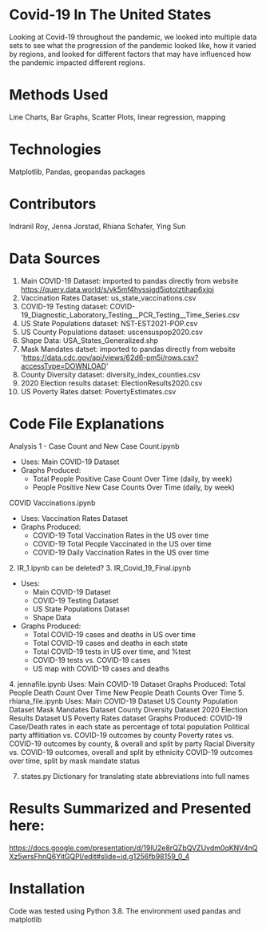 # Covid-19 In The United States
Looking at Covid-19 throughout the pandemic, we looked into multiple data sets to see what the progression of the pandemic looked like, how it varied by regions, and looked for different factors that may have influenced how the pandemic impacted different regions. 

# Methods Used
Line Charts, Bar Graphs, Scatter Plots, linear regression, mapping 

# Technologies
Matplotlib, Pandas, geopandas packages 

# Contributors
Indranil Roy, Jenna Jorstad, Rhiana Schafer, Ying Sun 

# Data Sources
1. Main COVID-19 Dataset: imported to pandas directly from website https://query.data.world/s/vk5mf4hyssjgd5iqtolztihap6xjpi
2. Vaccination Rates Dataset: us_state_vaccinations.csv
3. COVID-19 Testing dataset: COVID-19_Diagnostic_Laboratory_Testing__PCR_Testing__Time_Series.csv 
4. US State Populations dataset: NST-EST2021-POP.csv
5. US County Populations dataset: uscensuspop2020.csv
6. Shape Data: USA_States_Generalized.shp
7. Mask Mandates datset: imported to pandas directly from website 'https://data.cdc.gov/api/views/62d6-pm5i/rows.csv?accessType=DOWNLOAD'
8. County Diversity dataset: diversity_index_counties.csv
9. 2020 Election results dataset: ElectionResults2020.csv
10. US Poverty Rates datset: PovertyEstimates.csv

# Code File Explanations
Analysis 1 - Case Count and New Case Count.ipynb
<ul><li>Uses: Main COVID-19 Dataset</li>
<li>Graphs Produced: <ul>
        <li>Total People Positive Case Count Over Time (daily, by week)</li>
        <li>People Positive New Case Counts Over Time (daily, by week)</li></ul></ul>
COVID Vaccinations.ipynb
<ul><li>Uses: Vaccination Rates Dataset</li>
<li>Graphs Produced:<ul>
        <li>COVID-19 Total Vaccination Rates in the US over time</li>            
        <li>COVID-19 Total People Vaccinated in the US over time</li>
        <li>COVID-19 Daily Vaccination Rates in the US over time</li></ul></ul>
2. IR_1.ipynb
        can be deleted?
3. IR_Covid_19_Final.ipynb
<ul><li>Uses: <ul>
        <li>Main COVID-19 Dataset</li>
        <li>COVID-19 Testing Dataset</li>
        <li>US State Populations Dataset</li>
        <li>Shape Data</li></ul>
<li>Graphs Produced: <ul>
        <li>Total COVID-19 cases and deaths in US over time</li>
        <li>Total COVID-19 cases and deaths in each state</li>
        <li>Total COVID-19 tests in US over time, and %test </li>
        <li>COVID-19 tests vs. COVID-19 cases</li>
        <li>US map with COVID-19 cases and deaths</li></ul></ul>
4. jennafile.ipynb
        Uses: Main COVID-19 Dataset
        Graphs Produced: 
              Total People Death Count Over Time
              New People Death Counts Over Time
5. rhiana_file.ipynb
        Uses: Main COVID-19 Dataset
              US County Population Dataset
              Mask Mandates Dataset
              County Diversity Dataset
              2020 Election Results Dataset
              US Poverty Rates dataset              
        Graphs Produced:
              COVID-19 Case/Death rates in each state as percentage of total population
              Political party afflitiation vs. COVID-19 outcomes by county
              Poverty rates vs. COVID-19 outcomes by county, & overall and split by party
              Racial Diversity vs. COVID-19 outcomes, overall and split by ethnicity
              COVID-19 outcomes over time, split by mask mandate status            
              
7. states.py
        Dictionary for translating state abbreviations into full names

# Results Summarized and Presented here:
https://docs.google.com/presentation/d/19lU2e8rQZbQVZUvdm0qKNV4nQXz5wrsFhnQ6YitGQPI/edit#slide=id.g1256fb98159_0_4


# Installation 
Code was tested using Python 3.8. The environment used pandas and matplotlib

